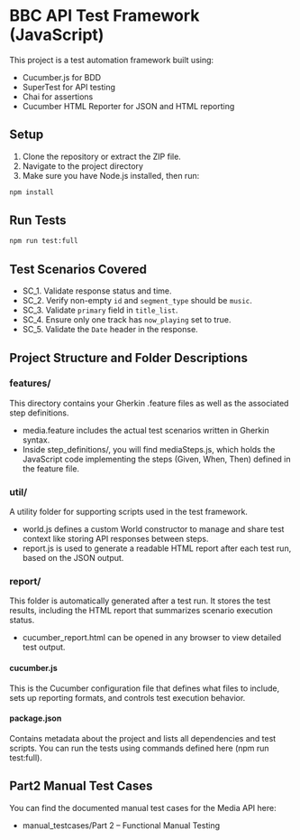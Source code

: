 # BBC API Test Framework (JavaScript)

This project is a test automation framework built using:
- Cucumber.js for BDD
- SuperTest for API testing
- Chai for assertions
- Cucumber HTML Reporter for JSON and HTML reporting

## Setup

1. Clone the repository or extract the ZIP file.
2. Navigate to the project directory 
3. Make sure you have Node.js installed, then run:
```bash
npm install
```

## Run Tests
```bash
npm run test:full
```

## Test Scenarios Covered
- SC_1. Validate response status and time.
- SC_2. Verify non-empty `id` and `segment_type` should be `music`.
- SC_3. Validate `primary` field in `title_list`.
- SC_4. Ensure only one track has `now_playing` set to true.
- SC_5. Validate the `Date` header in the response.

## Project Structure and Folder Descriptions
### features/
This directory contains your Gherkin .feature files as well as the associated step definitions.
-	media.feature includes the actual test scenarios written in Gherkin syntax.
-	Inside step_definitions/, you will find mediaSteps.js, which holds the JavaScript code implementing the steps (Given, When, Then) defined in the feature file.
  
### util/
A utility folder for supporting scripts used in the test framework.
-	world.js defines a custom World constructor to manage and share test context like storing API responses between steps.
-	report.js is used to generate a readable HTML report after each test run, based on the JSON output.
 
### report/
This folder is automatically generated after a test run. It stores the test results, including the HTML report that summarizes scenario execution status.
-	cucumber_report.html can be opened in any browser to view detailed test output.

#### cucumber.js
This is the Cucumber configuration file that defines what files to include, sets up reporting formats, and controls test execution behavior.

#### package.json
Contains metadata about the project and lists all dependencies and test scripts. You can run the tests using commands defined here (npm run test:full).

## Part2 Manual Test Cases

You can find the documented manual test cases for the Media API here:

- manual_testcases/Part 2 – Functional Manual Testing







